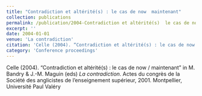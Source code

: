 ```yaml
---
title: "Contradiction et altérité(s) : le cas de now  maintenant"
collection: publications
permalink: /publication/2004-Contradiction et altérité(s)  le cas de now  maintenant
excerpt: ''
date: 2004-01-01
venue: 'La contradiction'
citation: 'Celle (2004). “Contradiction et altérité(s) : le cas de now / maintenant” in M. Bandry &amp; J.-M. Maguin (eds) <i>La contradiction</i>. Actes du congrès de la Société des anglicistes de l’enseignement supérieur, 2001. Montpellier, Université Paul Valéry'
category: 'Conference proceedings'
---
```

Celle (2004). “Contradiction et altérité(s) : le cas de now / maintenant” in M. Bandry & J.-M. Maguin (eds) <i>La contradiction</i>. Actes du congrès de la Société des anglicistes de l’enseignement supérieur, 2001. Montpellier, Université Paul Valéry